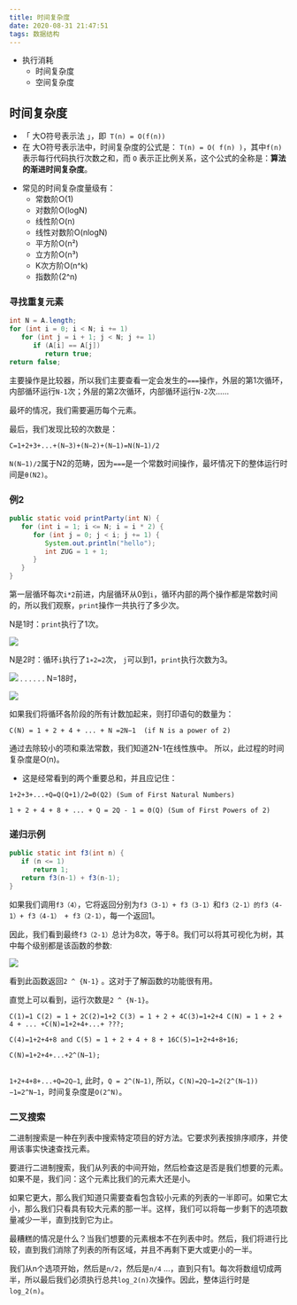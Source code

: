 ```yaml
---
title: 时间复杂度
date: 2020-08-31 21:47:51
tags: 数据结构
---
```


- 执行消耗
    - 时间复杂度
    - 空间复杂度

## 时间复杂度

- 「 大O符号表示法 」，即` T(n) = O(f(n))`
- 在 大O符号表示法中，时间复杂度的公式是： `T(n) = O( f(n) )`，其中`f(n)` 表示每行代码执行次数之和，而 `O` 表示正比例关系，这个公式的全称是：**算法的渐进时间复杂度**。
<!--more-->
- 常见的时间复杂度量级有：
    - 常数阶O(1)
    - 对数阶O(logN)
    - 线性阶O(n)
    - 线性对数阶O(nlogN)
    - 平方阶O(n²)
    - 立方阶O(n³)
    - K次方阶O(n^k)
    - 指数阶(2^n)

### 寻找重复元素

```java
int N = A.length;
for (int i = 0; i < N; i += 1)
   for (int j = i + 1; j < N; j += 1)
      if (A[i] == A[j])
         return true;
return false;
```

主要操作是比较器，所以我们主要查看一定会发生的`===`操作，外层的第1次循环，内部循环运行`N-1`次；外层的第2次循环，内部循环运行`N-2`次……

最坏的情况，我们需要遍历每个元素。

最后，我们发现比较的次数是：

```
C=1+2+3+...+(N−3)+(N−2)+(N−1)=N(N−1)/2
```

`N(N−1)/2`属于N2的范畴，因为`===`是一个常数时间操作，最坏情况下的整体运行时间是`θ(N2)`。


### 例2

```java
public static void printParty(int N) {
   for (int i = 1; i <= N; i = i * 2) {
      for (int j = 0; j < i; j += 1) {
         System.out.println("hello");   
         int ZUG = 1 + 1;
      }
   }
}
```

第一层循环每次`i*2`前进，内层循环从0到`i`，循环内部的两个操作都是常数时间的，所以我们观察，`print`操作一共执行了多少次。

N是1时：`print`执行了1次。

![](./时间复杂度/loops2_1.png)

N是2时：循环`i`执行了`1∗2=2`次， `j`可以到1，`print`执行次数为3。

![](./时间复杂度/loops2_4.png)
.
.
.
.
.
.
N=18时，

![](./时间复杂度/loops2_2.png)

如果我们将循环各阶段的所有计数加起来，则打印语句的数量为：

`C(N) = 1 + 2 + 4 + ... + N =2N−1  (if N is a power of 2)`

通过去除较小的项和乘法常数，我们知道2N-1在线性族中。 所以，此过程的时间复杂度是O(n)。

- 这是经常看到的两个重要总和，并且应记住：

```
1+2+3+...+Q=Q(Q+1)/2=Θ(Q2) (Sum of First Natural Numbers)

1 + 2 + 4 + 8 + ... + Q = 2Q - 1 = Θ(Q) (Sum of First Powers of 2)
```

### 递归示例

```java
public static int f3(int n) {
   if (n <= 1) 
      return 1;
   return f3(n-1) + f3(n-1);
}
```

如果我们调用`f3（4）`，它将返回分别为`f3（3-1）+ f3（3-1）`和`f3（2-1）的f3（4-1）+ f3（4-1） + f3（2-1）`，每一个返回1。

因此，我们看到最终`f3（2-1）`总计为8次，等于8。我们可以将其可视化为树，其中每个级别都是该函数的参数:

![](./时间复杂度/asymptotics2_tree.png)

看到此函数返回`2 ^ {N-1}` 。这对于了解函数的功能很有用。

直觉上可以看到，运行次数是`2 ^ {N-1}`。

```
C(1)=1 C(2) = 1 + 2C(2)=1+2 C(3) = 1 + 2 + 4C(3)=1+2+4 C(N) = 1 + 2 + 4 + ... +C(N)=1+2+4+...+ ???;

C(4)=1+2+4+8 and C(5) = 1 + 2 + 4 + 8 + 16C(5)=1+2+4+8+16;

C(N)=1+2+4+...+2^(N−1);
​​
```

`1+2+4+8+...+Q=2Q−1`, 此时，`Q = 2^(N−1)`, 所以，`C(N)=2Q−1=2(2^(N−1))−1=2^N−1`，时间复杂度是`O(2^N)`。

### 二叉搜索

二进制搜索是一种在列表中搜索特定项目的好方法。它要求列表按排序顺序，并使用该事实快速查找元素。

要进行二进制搜索，我们从列表的中间开始，然后检查这是否是我们想要的元素。如果不是，我们问：这个元素比我们的元素大还是小。

如果它更大，那么我们知道只需要查看包含较小元素的列表的一半即可。如果它太小，那么我们只看具有较大元素的那一半。这样，我们可以将每一步剩下的选项数量减少一半，直到找到它为止。

最糟糕的情况是什么？当我们想要的元素根本不在列表中时。然后，我们将进行比较，直到我们消除了列表的所有区域，并且不再剩下更大或更小的一半。

我们从n个选项开始，然后是`n/2`，然后是`n/4` ...，直到只有1。每次将数组切成两半，所以最后我们必须执行总共`log_2(n)`次操作。因此，整体运行时是`log_2(n)`。

